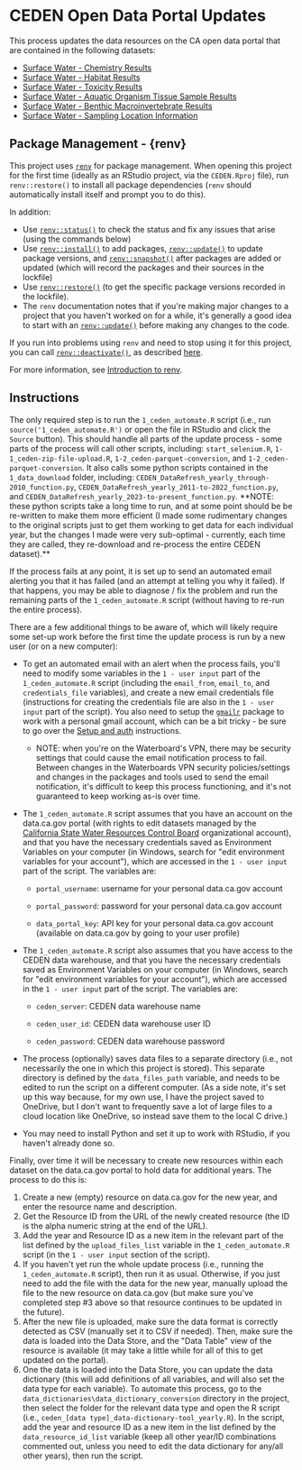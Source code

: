 # CEDEN Open Data Portal Updates

This process updates the data resources on the CA open data portal that are contained in the following datasets:

-   [Surface Water - Chemistry Results](https://data.ca.gov/dataset/surface-water-chemistry-results)
-   [Surface Water - Habitat Results](https://data.ca.gov/dataset/surface-water-habitat-results)
-   [Surface Water - Toxicity Results](https://data.ca.gov/dataset/surface-water-toxicity-results)
-   [Surface Water - Aquatic Organism Tissue Sample Results](https://data.ca.gov/dataset/surface-water-aquatic-organism-tissue-sample-results)
-   [Surface Water - Benthic Macroinvertebrate Results](https://data.ca.gov/dataset/surface-water-benthic-macroinvertebrate-results)
-   [Surface Water - Sampling Location Information](https://data.ca.gov/dataset/surface-water-sampling-location-information)

## Package Management - {renv}

This project uses [`renv`](https://rstudio.github.io/renv/articles/renv.html) for package management. When opening this project for the first time (ideally as an RStudio project, via the `CEDEN.Rproj` file), run `renv::restore()` to install all package dependencies (`renv` should automatically install itself and prompt you to do this).

In addition:

-   Use [`renv::status()`](https://rstudio.github.io/renv/reference/status.html) to check the status and fix any issues that arise (using the commands below)
-   Use [`renv::install()`](https://rstudio.github.io/renv/reference/install.html) to add packages, [`renv::update()`](https://rstudio.github.io/renv/reference/update.html) to update package versions, and [`renv::snapshot()`](https://rstudio.github.io/renv/reference/snapshot.html) after packages are added or updated (which will record the packages and their sources in the lockfile)
-   Use [`renv::restore()`](https://rstudio.github.io/renv/reference/restore.html) (to get the specific package versions recorded in the lockfile).
-   The `renv` documentation notes that if you're making major changes to a project that you haven't worked on for a while, it's generally a good idea to start with an [`renv::update()`](https://rstudio.github.io/renv/reference/update.html) before making any changes to the code.

If you run into problems using `renv` and need to stop using it for this project, you can call [`renv::deactivate()`](https://rstudio.github.io/renv/reference/activate.html), as described [here](https://rstudio.github.io/renv/articles/renv.html#uninstalling-renv).

For more information, see [Introduction to renv](https://rstudio.github.io/renv/articles/renv.html).

## Instructions

The only required step is to run the `1_ceden_automate.R` script (i.e., run `source('1_ceden_automate.R')` or open the file in RStudio and click the `Source` button). This should handle all parts of the update process - some parts of the process will call other scripts, including: `start_selenium.R`, `1-1_ceden-zip-file-upload.R`, `1-2_ceden-parquet-conversion`, and `1-2_ceden-parquet-conversion`. It also calls some python scripts contained in the `1_data_download` folder, including: `CEDEN_DataRefresh_yearly_through-2010_function.py`, `CEDEN_DataRefresh_yearly_2011-to-2022_function.py`, and `CEDEN_DataRefresh_yearly_2023-to-present_function.py`. \*\*NOTE: these python scripts take a long time to run, and at some point should be be re-written to make them more efficient (I made some rudimentary changes to the original scripts just to get them working to get data for each individual year, but the changes I made were very sub-optimal - currently, each time they are called, they re-download and re-process the entire CEDEN dataset).\*\*

If the process fails at any point, it is set up to send an automated email alerting you that it has failed (and an attempt at telling you why it failed). If that happens, you may be able to diagnose / fix the problem and run the remaining parts of the `1_ceden_automate.R` script (without having to re-run the entire process).

There are a few additional things to be aware of, which will likely require some set-up work before the first time the update process is run by a new user (or on a new computer):

-   To get an automated email with an alert when the process fails, you'll need to modify some variables in the `1 - user input` part of the `1_ceden_automate.R` script (including the `email_from`, `email_to`, and `credentials_file` variables), and create a new email credentials file (instructions for creating the credentials file are also in the `1 - user input` part of the script). You also need to setup the [`gmailr`](https://github.com/r-lib/gmailr) package to work with a personal gmail account, which can be a bit tricky - be sure to go over the [Setup and auth](https://github.com/r-lib/gmailr#setup-and-auth) instructions.

    -   NOTE: when you're on the Waterboard's VPN, there may be security settings that could cause the email notification process to fail. Between changes in the Waterboards VPN security policies/settings and changes in the packages and tools used to send the email notification, it's difficult to keep this process functioning, and it's not guaranteed to keep working as-is over time.

-   The `1_ceden_automate.R` script assumes that you have an account on the data.ca.gov portal (with rights to edit datasets managed by the [California State Water Resources Control Board](https://data.ca.gov/organization/california-state-water-resources-control-board) organizational account), and that you have the necessary credentials saved as Environment Variables on your computer (in Windows, search for "edit environment variables for your account"), which are accessed in the `1 - user input` part of the script. The variables are:

    -   `portal_username`: username for your personal data.ca.gov account

    -   `portal_password`: password for your personal data.ca.gov account

    -   `data_portal_key`: API key for your personal data.ca.gov account (available on data.ca.gov by going to your user profile)

-   The `1_ceden_automate.R` script also assumes that you have access to the CEDEN data warehouse, and that you have the necessary credentials saved as Environment Variables on your computer (in Windows, search for "edit environment variables for your account"), which are accessed in the `1 - user input` part of the script. The variables are:

    -   `ceden_server`: CEDEN data warehouse name

    -   `ceden_user_id`: CEDEN data warehouse user ID

    -   `ceden_password`: CEDEN data warehouse password

-   The process (optionally) saves data files to a separate directory (i.e., not necessarily the one in which this project is stored). This separate directory is defined by the `data_files_path` variable, and needs to be edited to run the script on a different computer. (As a side note, it's set up this way because, for my own use, I have the project saved to OneDrive, but I don't want to frequently save a lot of large files to a cloud location like OneDrive, so instead save them to the local C drive.)

-   You may need to install Python and set it up to work with RStudio, if you haven't already done so.

Finally, over time it will be necessary to create new resources within each dataset on the data.ca.gov portal to hold data for additional years. The process to do this is:

1.  Create a new (empty) resource on data.ca.gov for the new year, and enter the resource name and description.
2.  Get the Resource ID from the URL of the newly created resource (the ID is the alpha numeric string at the end of the URL).
3.  Add the year and Resource ID as a new item in the relevant part of the list defined by the `upload_files_list` variable in the `1_ceden_automate.R` script (in the `1 - user input` section of the script).
4.  If you haven't yet run the whole update process (i.e., running the `1_ceden_automate.R` script), then run it as usual. Otherwise, if you just need to add the file with the data for the new year, manually upload the file to the new resource on data.ca.gov (but make sure you've completed step #3 above so that resource continues to be updated in the future).
5.  After the new file is uploaded, make sure the data format is correctly detected as CSV (manually set it to CSV if needed). Then, make sure the data is loaded into the Data Store, and the "Data Table" view of the resource is available (it may take a little while for all of this to get updated on the portal).
6.  One the data is loaded into the Data Store, you can update the data dictionary (this will add definitions of all variables, and will also set the data type for each variable). To automate this process, go to the `data_dictionaries\data_dictionary_conversion` directory in the project, then select the folder for the relevant data type and open the R script (i.e., `ceden_[data type]_data-dictionary-tool_yearly.R`). In the script, add the year and resource ID as a new item in the list defined by the `data_resource_id_list` variable (keep all other year/ID combinations commented out, unless you need to edit the data dictionary for any/all other years), then run the script.
